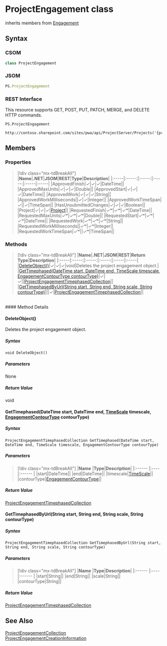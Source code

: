 [comment]: # (Name:ProjectEngagement)
[comment]: # (Name:Microsoft.ProjectServer.ProjectEngagement)
[comment]: # (Type:class)
[comment]: # (Status:Verified)

# <a name="name"></a>ProjectEngagement class

inherits members from [Engagement](Engagement.md)<br/>

<a name="description"></a>

## <a name="syntax"></a>Syntax

### CSOM

```cs
class ProjectEngagement 
```
### JSOM

```javascript
PS.ProjectEngagement
```
### REST Interface

This resource supports GET, POST, PUT, PATCH, MERGE, and DELETE HTTP commands.

```
PS.ProjectEngagement

http://contoso.sharepoint.com/sites/pwa/api/ProjectServer/Projects('{projectid}')/Engagements('{engagementid}')
```

## <a name="members"></a>Members

### <a name="properties"></a>Properties
> [!div class="mx-tdBreakAll"]
|**Name**|**.NET**|**JSOM**|**REST**|**Type**|**Description**|
|:-----|:-----:|:-----:|:-----:|:-----|:-----|
|<a name="ApprovedFinish"></a>ApprovedFinish|&#x2713;|&#x2713;|&#x2713;|DateTime||
|<a name="ApprovedMaxUnits"></a>ApprovedMaxUnits|&#x2713;|&#x2713;|&#x2713;|Double||
|<a name="ApprovedStart"></a>ApprovedStart|&#x2713;|&#x2713;|&#x2713;|DateTime||
|<a name="ApprovedWork"></a>ApprovedWork|&#x2713;|&#x2713;|&#x2713;|String||
|<a name="ApprovedWorkMilliseconds"></a>ApprovedWorkMilliseconds||&#x2713;|&#x2713;|Integer||
|<a name="ApprovedWorkTimeSpan"></a>ApprovedWorkTimeSpan|&#x2713;||&#x2713;|TimeSpan||
|<a name="HasUnsubmittedChanges"></a>HasUnsubmittedChanges|&#x2713;|&#x2713;|&#x2713;|Boolean||
|<a name="Project"></a>Project|&#x2713;|&#x2713;|&#x2713;|[Project](Project.md)||
|<a name="RequestedFinish"></a>RequestedFinish|&#x2713;&#x02B7;|&#x2713;&#x02B7;|&#x2713;&#x02B7;|DateTime||
|<a name="RequestedMaxUnits"></a>RequestedMaxUnits|&#x2713;&#x02B7;|&#x2713;&#x02B7;|&#x2713;&#x02B7;|Double||
|<a name="RequestedStart"></a>RequestedStart|&#x2713;&#x02B7;|&#x2713;&#x02B7;|&#x2713;&#x02B7;|DateTime||
|<a name="RequestedWork"></a>RequestedWork|&#x2713;&#x02B7;|&#x2713;&#x02B7;|&#x2713;&#x02B7;|String||
|<a name="RequestedWorkMilliseconds"></a>RequestedWorkMilliseconds||&#x2713;&#x02B7;|&#x2713;&#x02B7;|Integer||
|<a name="RequestedWorkTimeSpan"></a>RequestedWorkTimeSpan|&#x2713;&#x02B7;||&#x2713;&#x02B7;|TimeSpan||

### <a name="methods"></a>Methods
> [!div class="mx-tdBreakAll"]
|**Name**|**.NET**|**JSOM**|**REST**|**Return Type**|**Description**|
|:-----|:-----:|:-----:|:-----:|:-----|:-----|
|[DeleteObject()](#DeleteObject__)|&#x2713;|&#x2713;|&#x2713;|void|Deletes the project engagement object.|
|[GetTimephased(DateTime start, DateTime end, TimeScale timescale, EngagementContourType contourType)](#GetTimephased_DateTime_start,_DateTime_end,_[TimeScale]_TimeScale.md__timescale,_[EngagementContourType]_EngagementContourType.md__contourType_)|&#x2713;|&#x2713;||[ProjectEngagementTimephasedCollection](ProjectEngagementTimephasedCollection.md)||
|[GetTimephasedByUrl(String start, String end, String scale, String contourType)](#GetTimephasedByUrl_String_start,_String_end,_String_scale,_String_contourType_)|||&#x2713;|[ProjectEngagementTimephasedCollection](ProjectEngagementTimephasedCollection.md)||

<br/>
#### Method Details

#### <a name="DeleteObject__"></a>DeleteObject()
 
Deletes the project engagement object.

##### Syntax

```
void DeleteObject()
```

##### Parameters

None

##### Return Value

void

#### <a name="GetTimephased_DateTime_start,_DateTime_end,_[TimeScale]_TimeScale.md__timescale,_[EngagementContourType]_EngagementContourType.md__contourType_"></a>GetTimephased(DateTime start, DateTime end, [TimeScale](TimeScale.md) timescale, [EngagementContourType](EngagementContourType.md) contourType)
 

##### Syntax

```
ProjectEngagementTimephasedCollection GetTimephased(DateTime start, DateTime end, TimeScale timescale, EngagementContourType contourType)
```

##### Parameters
> [!div class="mx-tdBreakAll"]
|**Name** |**Type**|**Description**|
|:------ |:----|:------ |
|start|DateTime||
|end|DateTime||
|timescale|[TimeScale](TimeScale.md)||
|contourType|[EngagementContourType](EngagementContourType.md)||

##### Return Value

[ProjectEngagementTimephasedCollection](ProjectEngagementTimephasedCollection.md)

#### <a name="GetTimephasedByUrl_String_start,_String_end,_String_scale,_String_contourType_"></a>GetTimephasedByUrl(String start, String end, String scale, String contourType)
 

##### Syntax

```
ProjectEngagementTimephasedCollection GetTimephasedByUrl(String start, String end, String scale, String contourType)
```

##### Parameters
> [!div class="mx-tdBreakAll"]
|**Name** |**Type**|**Description**|
|:------ |:----|:------ |
|start|String||
|end|String||
|scale|String||
|contourType|String||

##### Return Value

[ProjectEngagementTimephasedCollection](ProjectEngagementTimephasedCollection.md)

## <a name="seeAlso"></a>See Also

[ProjectEngagementCollection](ProjectEngagementCollection.md)<br/>
[ProjectEngagementCreationInformation](ProjectEngagementCreationInformation.md)<br/>
